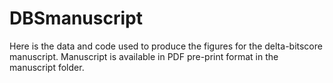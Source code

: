 # DBSmanuscript

Here is the data and code used to produce the figures for the delta-bitscore manuscript. Manuscript is available in PDF pre-print format in the manuscript folder.
